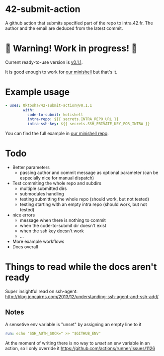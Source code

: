 # 42-submit-action

A github action that submits specified part of the repo to intra.42.fr. The author and the email are deduced from the latest commit.

# 🛑 Warning! Work in progress! 🛑

Current ready-to-use version is [v0.1.1](https://github.com/Oktosha/42-submit-action/tree/v0.1.1).

It is good enough to work for [our minishell](https://github.com/Oktosha/codam-minishell) but that's it.

# Example usage

```yaml
- uses: Oktosha/42-submit-action@v0.1.1
        with:
          code-to-submit: kotishell
          intra-repo: ${{ secrets.INTRA_REPO_URL }}
          intra-ssh-key: ${{ secrets.SSH_PRIVATE_KEY_FOR_INTRA }}
```

You can find the full example in [our minishell repo](https://github.com/Oktosha/codam-minishell).

# Todo

+ Better parameters
    * passing author and commit message as optional parameter (can be especially nice for manual dispatch)
+ Test commiting the whole repo and subdirs
    * multiple submitted dirs
    * submodules handling
    * testing submitting the whole repo (should work, but not tested)
    * testing starting with an empty intra repo (should work, but not tested)
+ nice errors
    * message when there is nothing to commit
    * when the code-to-submit dir doesn't exist
    * when the ssh key doesn't work
    * ...
+ More example workflows
+ Docs overall

# Things to read while the docs aren't ready

Super insightful read on ssh-agent: http://blog.joncairns.com/2013/12/understanding-ssh-agent-and-ssh-add/

## Notes

A sensetive env variable is "unset" by assigning an empty line to it

```yaml
run: echo "SSH_AUTH_SOCK=" >> "$GITHUB_ENV"
```

At the moment of writing there is no way to *unset* an env variable in an action, so I only override it https://github.com/actions/runner/issues/1126
